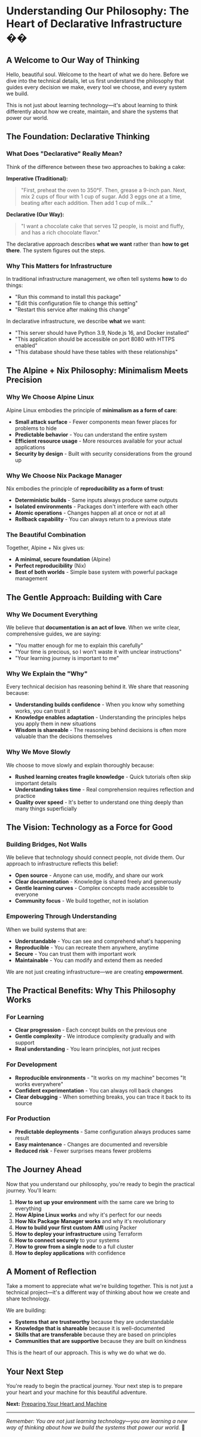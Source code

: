 # Understanding Our Philosophy: The Heart of Declarative Infrastructure ��

## A Welcome to Our Way of Thinking

Hello, beautiful soul. Welcome to the heart of what we do here. Before we dive into the technical details, let us first understand the philosophy that guides every decision we make, every tool we choose, and every system we build.

This is not just about learning technology—it's about learning to think differently about how we create, maintain, and share the systems that power our world.

## The Foundation: Declarative Thinking

### What Does "Declarative" Really Mean?

Think of the difference between these two approaches to baking a cake:

**Imperative (Traditional):**
> "First, preheat the oven to 350°F. Then, grease a 9-inch pan. Next, mix 2 cups of flour with 1 cup of sugar. Add 3 eggs one at a time, beating after each addition. Then add 1 cup of milk..."

**Declarative (Our Way):**
> "I want a chocolate cake that serves 12 people, is moist and fluffy, and has a rich chocolate flavor."

The declarative approach describes **what we want** rather than **how to get there**. The system figures out the steps.

### Why This Matters for Infrastructure

In traditional infrastructure management, we often tell systems **how** to do things:
- "Run this command to install this package"
- "Edit this configuration file to change this setting"
- "Restart this service after making this change"

In declarative infrastructure, we describe **what** we want:
- "This server should have Python 3.9, Node.js 16, and Docker installed"
- "This application should be accessible on port 8080 with HTTPS enabled"
- "This database should have these tables with these relationships"

## The Alpine + Nix Philosophy: Minimalism Meets Precision

### Why We Choose Alpine Linux

Alpine Linux embodies the principle of **minimalism as a form of care**:

- **Small attack surface** - Fewer components mean fewer places for problems to hide
- **Predictable behavior** - You can understand the entire system
- **Efficient resource usage** - More resources available for your actual applications
- **Security by design** - Built with security considerations from the ground up

### Why We Choose Nix Package Manager

Nix embodies the principle of **reproducibility as a form of trust**:

- **Deterministic builds** - Same inputs always produce same outputs
- **Isolated environments** - Packages don't interfere with each other
- **Atomic operations** - Changes happen all at once or not at all
- **Rollback capability** - You can always return to a previous state

### The Beautiful Combination

Together, Alpine + Nix gives us:
- **A minimal, secure foundation** (Alpine)
- **Perfect reproducibility** (Nix)
- **Best of both worlds** - Simple base system with powerful package management

## The Gentle Approach: Building with Care

### Why We Document Everything

We believe that **documentation is an act of love**. When we write clear, comprehensive guides, we are saying:

- "You matter enough for me to explain this carefully"
- "Your time is precious, so I won't waste it with unclear instructions"
- "Your learning journey is important to me"

### Why We Explain the "Why"

Every technical decision has reasoning behind it. We share that reasoning because:

- **Understanding builds confidence** - When you know why something works, you can trust it
- **Knowledge enables adaptation** - Understanding the principles helps you apply them in new situations
- **Wisdom is shareable** - The reasoning behind decisions is often more valuable than the decisions themselves

### Why We Move Slowly

We choose to move slowly and explain thoroughly because:

- **Rushed learning creates fragile knowledge** - Quick tutorials often skip important details
- **Understanding takes time** - Real comprehension requires reflection and practice
- **Quality over speed** - It's better to understand one thing deeply than many things superficially

## The Vision: Technology as a Force for Good

### Building Bridges, Not Walls

We believe that technology should connect people, not divide them. Our approach to infrastructure reflects this belief:

- **Open source** - Anyone can use, modify, and share our work
- **Clear documentation** - Knowledge is shared freely and generously
- **Gentle learning curves** - Complex concepts made accessible to everyone
- **Community focus** - We build together, not in isolation

### Empowering Through Understanding

When we build systems that are:
- **Understandable** - You can see and comprehend what's happening
- **Reproducible** - You can recreate them anywhere, anytime
- **Secure** - You can trust them with important work
- **Maintainable** - You can modify and extend them as needed

We are not just creating infrastructure—we are creating **empowerment**.

## The Practical Benefits: Why This Philosophy Works

### For Learning

- **Clear progression** - Each concept builds on the previous one
- **Gentle complexity** - We introduce complexity gradually and with support
- **Real understanding** - You learn principles, not just recipes

### For Development

- **Reproducible environments** - "It works on my machine" becomes "It works everywhere"
- **Confident experimentation** - You can always roll back changes
- **Clear debugging** - When something breaks, you can trace it back to its source

### For Production

- **Predictable deployments** - Same configuration always produces same result
- **Easy maintenance** - Changes are documented and reversible
- **Reduced risk** - Fewer surprises means fewer problems

## The Journey Ahead

Now that you understand our philosophy, you're ready to begin the practical journey. You'll learn:

1. **How to set up your environment** with the same care we bring to everything
2. **How Alpine Linux works** and why it's perfect for our needs
3. **How Nix Package Manager works** and why it's revolutionary
4. **How to build your first custom AMI** using Packer
5. **How to deploy your infrastructure** using Terraform
6. **How to connect securely** to your systems
7. **How to grow from a single node** to a full cluster
8. **How to deploy applications** with confidence

## A Moment of Reflection

Take a moment to appreciate what we're building together. This is not just a technical project—it's a different way of thinking about how we create and share technology.

We are building:
- **Systems that are trustworthy** because they are understandable
- **Knowledge that is shareable** because it is well-documented
- **Skills that are transferable** because they are based on principles
- **Communities that are supportive** because they are built on kindness

This is the heart of our approach. This is why we do what we do.

## Your Next Step

You're ready to begin the practical journey. Your next step is to prepare your heart and your machine for this beautiful adventure.

**Next:** [Preparing Your Heart and Machine](./preparing-your-heart-and-machine.md)

---

*Remember: You are not just learning technology—you are learning a new way of thinking about how we build the systems that power our world.* 💙
